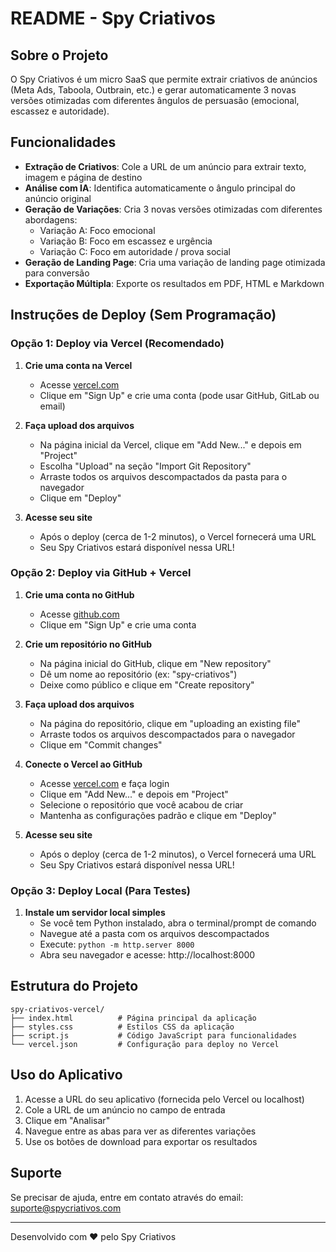 # README - Spy Criativos

## Sobre o Projeto

O Spy Criativos é um micro SaaS que permite extrair criativos de anúncios (Meta Ads, Taboola, Outbrain, etc.) e gerar automaticamente 3 novas versões otimizadas com diferentes ângulos de persuasão (emocional, escassez e autoridade).

## Funcionalidades

- **Extração de Criativos**: Cole a URL de um anúncio para extrair texto, imagem e página de destino
- **Análise com IA**: Identifica automaticamente o ângulo principal do anúncio original
- **Geração de Variações**: Cria 3 novas versões otimizadas com diferentes abordagens:
  - Variação A: Foco emocional
  - Variação B: Foco em escassez e urgência
  - Variação C: Foco em autoridade / prova social
- **Geração de Landing Page**: Cria uma variação de landing page otimizada para conversão
- **Exportação Múltipla**: Exporte os resultados em PDF, HTML e Markdown

## Instruções de Deploy (Sem Programação)

### Opção 1: Deploy via Vercel (Recomendado)

1. **Crie uma conta na Vercel**
   - Acesse [vercel.com](https://vercel.com)
   - Clique em "Sign Up" e crie uma conta (pode usar GitHub, GitLab ou email)

2. **Faça upload dos arquivos**
   - Na página inicial da Vercel, clique em "Add New..." e depois em "Project"
   - Escolha "Upload" na seção "Import Git Repository"
   - Arraste todos os arquivos descompactados da pasta para o navegador
   - Clique em "Deploy"

3. **Acesse seu site**
   - Após o deploy (cerca de 1-2 minutos), o Vercel fornecerá uma URL
   - Seu Spy Criativos estará disponível nessa URL!

### Opção 2: Deploy via GitHub + Vercel

1. **Crie uma conta no GitHub**
   - Acesse [github.com](https://github.com)
   - Clique em "Sign Up" e crie uma conta

2. **Crie um repositório no GitHub**
   - Na página inicial do GitHub, clique em "New repository"
   - Dê um nome ao repositório (ex: "spy-criativos")
   - Deixe como público e clique em "Create repository"

3. **Faça upload dos arquivos**
   - Na página do repositório, clique em "uploading an existing file"
   - Arraste todos os arquivos descompactados para o navegador
   - Clique em "Commit changes"

4. **Conecte o Vercel ao GitHub**
   - Acesse [vercel.com](https://vercel.com) e faça login
   - Clique em "Add New..." e depois em "Project"
   - Selecione o repositório que você acabou de criar
   - Mantenha as configurações padrão e clique em "Deploy"

5. **Acesse seu site**
   - Após o deploy (cerca de 1-2 minutos), o Vercel fornecerá uma URL
   - Seu Spy Criativos estará disponível nessa URL!

### Opção 3: Deploy Local (Para Testes)

1. **Instale um servidor local simples**
   - Se você tem Python instalado, abra o terminal/prompt de comando
   - Navegue até a pasta com os arquivos descompactados
   - Execute: `python -m http.server 8000`
   - Abra seu navegador e acesse: http://localhost:8000

## Estrutura do Projeto

```
spy-criativos-vercel/
├── index.html          # Página principal da aplicação
├── styles.css          # Estilos CSS da aplicação
├── script.js           # Código JavaScript para funcionalidades
└── vercel.json         # Configuração para deploy no Vercel
```

## Uso do Aplicativo

1. Acesse a URL do seu aplicativo (fornecida pelo Vercel ou localhost)
2. Cole a URL de um anúncio no campo de entrada
3. Clique em "Analisar"
4. Navegue entre as abas para ver as diferentes variações
5. Use os botões de download para exportar os resultados

## Suporte

Se precisar de ajuda, entre em contato através do email: suporte@spycriativos.com

---

Desenvolvido com ❤️ pelo Spy Criativos
